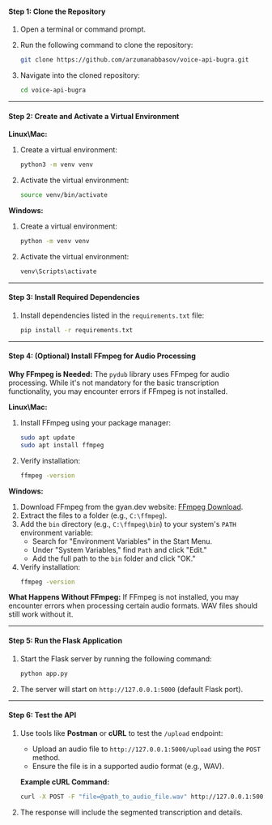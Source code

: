 #### **Step 1: Clone the Repository**

1. Open a terminal or command prompt.
2. Run the following command to clone the repository:

   ```bash
   git clone https://github.com/arzumanabbasov/voice-api-bugra.git
   ```

3. Navigate into the cloned repository:

   ```bash
   cd voice-api-bugra
   ```

---

#### **Step 2: Create and Activate a Virtual Environment**

**Linux\Mac:**
1. Create a virtual environment:
   ```bash
   python3 -m venv venv
   ```

2. Activate the virtual environment:
   ```bash
   source venv/bin/activate
   ```

**Windows:**
1. Create a virtual environment:
   ```bash
   python -m venv venv
   ```

2. Activate the virtual environment:
   ```bash
   venv\Scripts\activate
   ```

---

#### **Step 3: Install Required Dependencies**

1. Install dependencies listed in the `requirements.txt` file:

   ```bash
   pip install -r requirements.txt
   ```

---

#### **Step 4: (Optional) Install FFmpeg for Audio Processing**

**Why FFmpeg is Needed:**
The `pydub` library uses FFmpeg for audio processing. While it's not mandatory for the basic transcription functionality, you may encounter errors if FFmpeg is not installed.

**Linux\Mac:**
1. Install FFmpeg using your package manager:
   ```bash
   sudo apt update
   sudo apt install ffmpeg
   ```

2. Verify installation:
   ```bash
   ffmpeg -version
   ```

**Windows:**
1. Download FFmpeg from the gyan.dev website: [FFmpeg Download](https://www.gyan.dev/ffmpeg/builds/ffmpeg-git-full.7z).
2. Extract the files to a folder (e.g., `C:\ffmpeg`).
3. Add the `bin` directory (e.g., `C:\ffmpeg\bin`) to your system's `PATH` environment variable:
   - Search for "Environment Variables" in the Start Menu.
   - Under "System Variables," find `Path` and click "Edit."
   - Add the full path to the `bin` folder and click "OK."
4. Verify installation:
   ```bash
   ffmpeg -version
   ```

**What Happens Without FFmpeg:**
If FFmpeg is not installed, you may encounter errors when processing certain audio formats. WAV files should still work without it.

---

#### **Step 5: Run the Flask Application**

1. Start the Flask server by running the following command:
   ```bash
   python app.py
   ```

2. The server will start on `http://127.0.0.1:5000` (default Flask port).

---

#### **Step 6: Test the API**

1. Use tools like **Postman** or **cURL** to test the `/upload` endpoint:
   - Upload an audio file to `http://127.0.0.1:5000/upload` using the `POST` method.
   - Ensure the file is in a supported audio format (e.g., WAV).

   **Example cURL Command:**
   ```bash
   curl -X POST -F "file=@path_to_audio_file.wav" http://127.0.0.1:5000/upload
   ```

2. The response will include the segmented transcription and details.
